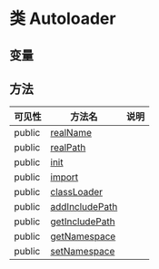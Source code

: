 #  类 Autoloader




## 变量


## 方法


| 可见性 | 方法名 | 说明 |
|--------|-------|------|
| public|[realName](Autoloader/realName.md) |  |
| public|[realPath](Autoloader/realPath.md) |  |
| public|[init](Autoloader/init.md) |  |
| public|[import](Autoloader/import.md) |  |
| public|[classLoader](Autoloader/classLoader.md) |  |
| public|[addIncludePath](Autoloader/addIncludePath.md) |  |
| public|[getIncludePath](Autoloader/getIncludePath.md) |  |
| public|[getNamespace](Autoloader/getNamespace.md) |  |
| public|[setNamespace](Autoloader/setNamespace.md) |  |
